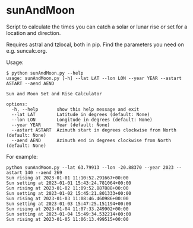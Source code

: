 # sunAndMoon
Script to calculate the times you can catch a solar or lunar rise or set for a location and direction.

Requires astral and tzlocal, both in pip. Find the parameters you need on e.g. suncalc.org.

Usage:
```
$ python sunAndMoon.py --help
usage: sunAndMoon.py [-h] --lat LAT --lon LON --year YEAR --astart ASTART --aend AEND

Sun and Moon Set and Rise Calculator

options:
  -h, --help       show this help message and exit
  --lat LAT        Latitude in degrees (default: None)
  --lon LON        Longitude in degrees (default: None)
  --year YEAR      Year (default: None)
  --astart ASTART  Azimuth start in degrees clockwise from North (default: None)
  --aend AEND      Azimuth end in degrees clockwise from North (default: None)
```

For example:
```
python sunAndMoon.py --lat 63.79913 --lon -20.88370 --year 2023 --astart 140 --aend 269
Sun rising at 2023-01-01 11:10:52.291667+00:00
Sun setting at 2023-01-01 15:43:24.781064+00:00
Sun rising at 2023-01-02 11:09:52.887888+00:00
Sun setting at 2023-01-02 15:45:21.801333+00:00
Sun rising at 2023-01-03 11:08:46.460986+00:00
Sun setting at 2023-01-03 15:47:25.151194+00:00
Sun rising at 2023-01-04 11:07:33.249902+00:00
Sun setting at 2023-01-04 15:49:34.532214+00:00
Sun rising at 2023-01-05 11:06:13.499515+00:00
```
